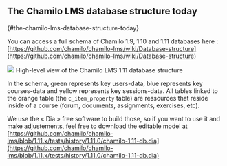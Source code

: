 ## The Chamilo LMS database structure today
{#the-chamilo-lms-database-structure-today}

You can access a full schema of Chamilo 1.9, 1.10 and 1.11 databases here : [https://github.com/chamilo/chamilo-lms/wiki/Database-structure](https://github.com/chamilo/chamilo-lms/wiki/Database-structure)

![](https://github.com/chamilo/chamilo-lms/blob/1.11.x/tests/history/1.11.0/chamilo-1.11-db.png)
High-level view of the Chamilo LMS 1.11 database structure

In the schema, green represents key users-data, blue represents key courses-data and yellow represents key sessions-data. All tables linked to the orange table (the `c_item_property` table) are ressources that reside inside of a course (forum, documents, assignments, exercises, etc).

We use the « Dia » free software to build those, so if you want to use it and make adjustements, feel free to download the editable model at [https://github.com/chamilo/chamilo-lms/blob/1.11.x/tests/history/1.11.0/chamilo-1.11-db.dia](https://github.com/chamilo/chamilo-lms/blob/1.11.x/tests/history/1.11.0/chamilo-1.11-db.dia)

